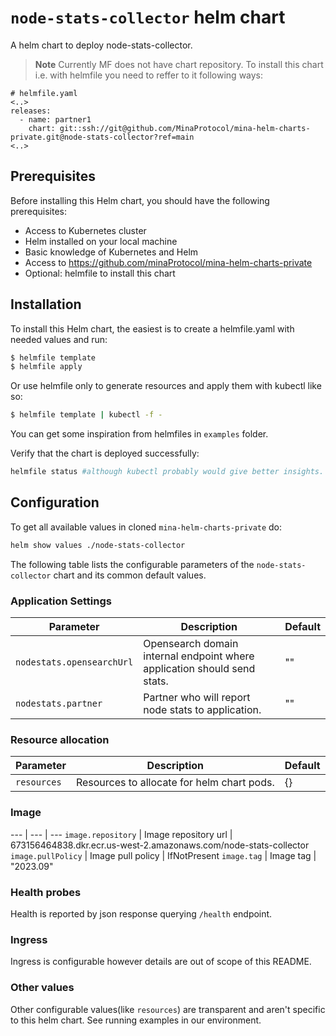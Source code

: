 # `node-stats-collector` helm chart
A helm chart to deploy node-stats-collector.

> **Note** Currently MF does not have chart repository. To install this chart i.e. with helmfile you need to reffer to it following ways:

```console
# helmfile.yaml
<..>
releases:
  - name: partner1
    chart: git::ssh://git@github.com/MinaProtocol/mina-helm-charts-private.git@node-stats-collector?ref=main
<..>
```

## Prerequisites

Before installing this Helm chart, you should have the following prerequisites:

 - Access to Kubernetes cluster
 - Helm installed on your local machine
 - Basic knowledge of Kubernetes and Helm
 - Access to https://github.com/minaProtocol/mina-helm-charts-private
 - Optional: helmfile to install this chart

## Installation

To install this Helm chart, the easiest is to create a helmfile.yaml with needed values and run:
```bash
$ helmfile template
$ helmfile apply
 ```

Or use helmfile only to generate resources and apply them with kubectl like so:

```bash
$ helmfile template | kubectl -f -
```

You can get some inspiration from helmfiles in `examples` folder.

Verify that the chart is deployed successfully:

```bash
helmfile status #although kubectl probably would give better insights.
```

## Configuration

To get all available values in cloned `mina-helm-charts-private` do:

```bash
helm show values ./node-stats-collector
```

The following table lists the configurable parameters of the `node-stats-collector` chart and its common default values.

### Application Settings

Parameter | Description | Default
--- | --- | ---
`nodestats.opensearchUrl` | Opensearch domain internal endpoint where application should send stats. | ""
`nodestats.partner` | Partner who will report node stats to application. | ""

### Resource allocation

Parameter | Description | Default
--- | --- | ---
`resources` | Resources to allocate for helm chart pods. | {}

### Image
--- | --- | ---
`image.repository` | Image repository url | 673156464838.dkr.ecr.us-west-2.amazonaws.com/node-stats-collector
`image.pullPolicy` | Image pull policy | IfNotPresent
`image.tag` | Image tag | "2023.09"

### Health probes

Health is reported by json response querying `/health` endpoint.

### Ingress

Ingress is configurable however details are out of scope of this README.

### Other values

Other configurable values(like `resources`) are transparent and aren't specific to this helm chart. See running examples in our environment.
